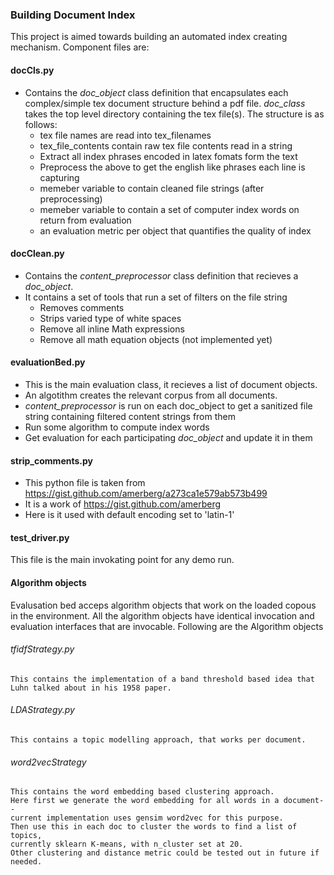 ### Building Document Index

This project is aimed towards building an automated index creating mechanism.
Component files are:
#### docCls.py
- Contains the *doc_object* class definition that encapsulates each complex/simple tex document structure behind a pdf file. *doc_class* takes the top level directory containing the tex file(s). The structure is as follows:
    - tex file names are read into tex_filenames
    - tex_file_contents contain raw tex file contents read in a string
    - Extract all index phrases encoded in latex fomats form the text
    - Preprocess the above to get the english like phrases each line is capturing
    - memeber variable to contain cleaned file strings (after preprocessing)
    - memeber variable to contain a set of computer index words on return from evaluation
    - an evaluation metric per object that quantifies the quality of index 

#### docClean.py
- Contains the *content_preprocessor*  class definition that recieves a *doc_object*.
- It contains a set of tools that run a set of filters on the file string
	- Removes comments
	- Strips varied type of white spaces
	- Remove all inline Math expressions
	- Remove all math equation objects (not implemented yet)

#### evaluationBed.py
- This is the main evaluation class, it recieves a list of document objects.
- An algotithm creates the relevant corpus from all documents.
- *content_preprocessor* is run on each doc_object to get a sanitized file string containing filtered content strings from them
- Run some algorithm to compute index words
- Get evaluation for each participating *doc_object* and update it in them

#### strip_comments.py
- This python file is taken from https://gist.github.com/amerberg/a273ca1e579ab573b499
- It is a work of https://gist.github.com/amerberg
- Here is it used with default encoding set to 'latin-1'

#### test_driver.py
This file is the main invokating point for any demo run.

#### Algorithm objects
Evalusation bed acceps algorithm objects that work on the loaded copous in the environment.
All the algorithm objects have identical invocation and evaluation interfaces that are invocable.
Following are the Algorithm objects
###### tfidfStrategy.py
    This contains the implementation of a band threshold based idea that Luhn talked about in his 1958 paper.
###### LDAStrategy.py
    This contains a topic modelling approach, that works per document.
###### word2vecStrategy
    This contains the word embedding based clustering approach. 
    Here first we generate the word embedding for all words in a document--
    current implementation uses gensim word2vec for this purpose.
    Then use this in each doc to cluster the words to find a list of topics, 
    currently sklearn K-means, with n_cluster set at 20.
    Other clustering and distance metric could be tested out in future if needed.
